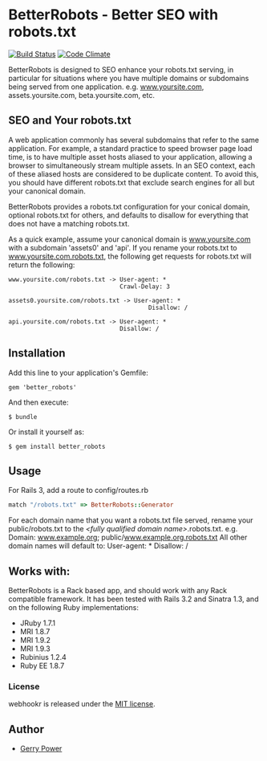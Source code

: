 # BetterRobots - Better SEO with robots.txt
[![Build Status](https://travis-ci.org/gerrypower/better_robots.png?branch=master)](https://travis-ci.org/gerrypower/better_robots)
[![Code Climate](https://codeclimate.com/badge.png)](https://codeclimate.com/github/gerrypower/better_robots)

BetterRobots is designed to SEO enhance your robots.txt serving, in particular for situations where
you have multiple domains or subdomains being served from one application. e.g. www.yoursite.com,
assets.yoursite.com, beta.yoursite.com, etc.

## SEO and Your robots.txt

A web application commonly has several subdomains that refer to the same application. For example,
a standard practice to speed browser page load time, is to have multiple asset hosts aliased to your
application, allowing a browser to simultaneously stream multiple assets. In an SEO context, each of
these aliased hosts are considered to be duplicate content. To avoid this, you should have different
robots.txt that exclude search engines for all but your canonical domain.

BetterRobots provides a robots.txt configuration for your conical domain, optional robots.txt for others,
and defaults to disallow for everything that does not have a matching robots.txt.

As a quick example, assume your canonical domain is www.yoursite.com with a subdomain 'assets0' and
'api'. If you rename your robots.txt to www.yoursite.com.robots.txt, the following get requests for
robots.txt will return the following:

    www.yoursite.com/robots.txt -> User-agent: *
                                   Crawl-Delay: 3

    assets0.yoursite.com/robots.txt -> User-agent: *
                                           Disallow: /

    api.yoursite.com/robots.txt -> User-agent: *
                                   Disallow: /


## Installation

Add this line to your application's Gemfile:

    gem 'better_robots'

And then execute:

    $ bundle

Or install it yourself as:

    $ gem install better_robots

## Usage

For Rails 3, add a route to config/routes.rb
```ruby
match "/robots.txt" => BetterRobots::Generator
```

For each domain name that you want a robots.txt file served, rename your public/robots.txt to
the *\<fully qualified domain name\>*.robots.txt. e.g. Domain: www.example.org; public/www.example.org.robots.txt
All other domain names will default to:
    User-agent: *
    Disallow: /

## <a name="works_with"></a>Works with:

BetterRobots is a Rack based app, and should work with any Rack compatible framework. It has been tested with
Rails 3.2 and Sinatra 1.3, and on the following Ruby implementations:

* JRuby 1.7.1
* MRI 1.8.7
* MRI 1.9.2
* MRI 1.9.3
* Rubinius 1.2.4
* Ruby EE 1.8.7

### License

webhookr is released under the [MIT license](http://www.opensource.org/licenses/MIT).

## Author

* [Gerry Power](https://github.com/gerrypower)



